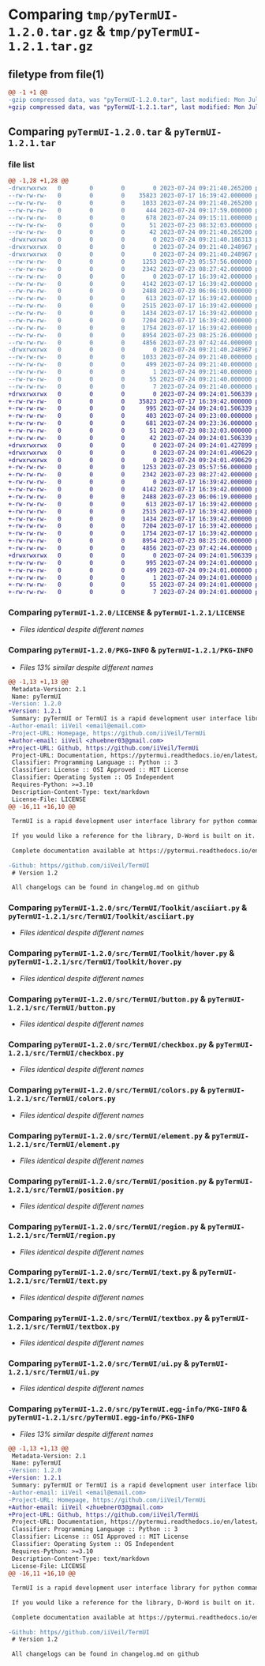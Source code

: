 # Comparing `tmp/pyTermUI-1.2.0.tar.gz` & `tmp/pyTermUI-1.2.1.tar.gz`

## filetype from file(1)

```diff
@@ -1 +1 @@
-gzip compressed data, was "pyTermUI-1.2.0.tar", last modified: Mon Jul 24 09:21:40 2023, max compression
+gzip compressed data, was "pyTermUI-1.2.1.tar", last modified: Mon Jul 24 09:24:01 2023, max compression
```

## Comparing `pyTermUI-1.2.0.tar` & `pyTermUI-1.2.1.tar`

### file list

```diff
@@ -1,28 +1,28 @@
-drwxrwxrwx   0        0        0        0 2023-07-24 09:21:40.265200 pyTermUI-1.2.0/
--rw-rw-rw-   0        0        0    35823 2023-07-17 16:39:42.000000 pyTermUI-1.2.0/LICENSE
--rw-rw-rw-   0        0        0     1033 2023-07-24 09:21:40.265200 pyTermUI-1.2.0/PKG-INFO
--rw-rw-rw-   0        0        0      444 2023-07-24 09:17:59.000000 pyTermUI-1.2.0/README.md
--rw-rw-rw-   0        0        0      678 2023-07-24 09:15:11.000000 pyTermUI-1.2.0/pyproject.toml
--rw-rw-rw-   0        0        0       51 2023-07-23 08:32:03.000000 pyTermUI-1.2.0/requirements.txt
--rw-rw-rw-   0        0        0       42 2023-07-24 09:21:40.265200 pyTermUI-1.2.0/setup.cfg
-drwxrwxrwx   0        0        0        0 2023-07-24 09:21:40.186313 pyTermUI-1.2.0/src/
-drwxrwxrwx   0        0        0        0 2023-07-24 09:21:40.248967 pyTermUI-1.2.0/src/TermUI/
-drwxrwxrwx   0        0        0        0 2023-07-24 09:21:40.248967 pyTermUI-1.2.0/src/TermUI/Toolkit/
--rw-rw-rw-   0        0        0     1253 2023-07-23 05:57:56.000000 pyTermUI-1.2.0/src/TermUI/Toolkit/asciiart.py
--rw-rw-rw-   0        0        0     2342 2023-07-23 08:27:42.000000 pyTermUI-1.2.0/src/TermUI/Toolkit/hover.py
--rw-rw-rw-   0        0        0        0 2023-07-17 16:39:42.000000 pyTermUI-1.2.0/src/TermUI/__init__.py
--rw-rw-rw-   0        0        0     4142 2023-07-17 16:39:42.000000 pyTermUI-1.2.0/src/TermUI/button.py
--rw-rw-rw-   0        0        0     2488 2023-07-23 06:06:19.000000 pyTermUI-1.2.0/src/TermUI/checkbox.py
--rw-rw-rw-   0        0        0      613 2023-07-17 16:39:42.000000 pyTermUI-1.2.0/src/TermUI/colors.py
--rw-rw-rw-   0        0        0     2515 2023-07-17 16:39:42.000000 pyTermUI-1.2.0/src/TermUI/element.py
--rw-rw-rw-   0        0        0     1434 2023-07-17 16:39:42.000000 pyTermUI-1.2.0/src/TermUI/position.py
--rw-rw-rw-   0        0        0     7204 2023-07-17 16:39:42.000000 pyTermUI-1.2.0/src/TermUI/region.py
--rw-rw-rw-   0        0        0     1754 2023-07-17 16:39:42.000000 pyTermUI-1.2.0/src/TermUI/text.py
--rw-rw-rw-   0        0        0     8954 2023-07-23 08:25:26.000000 pyTermUI-1.2.0/src/TermUI/textbox.py
--rw-rw-rw-   0        0        0     4856 2023-07-23 07:42:44.000000 pyTermUI-1.2.0/src/TermUI/ui.py
-drwxrwxrwx   0        0        0        0 2023-07-24 09:21:40.248967 pyTermUI-1.2.0/src/pyTermUI.egg-info/
--rw-rw-rw-   0        0        0     1033 2023-07-24 09:21:40.000000 pyTermUI-1.2.0/src/pyTermUI.egg-info/PKG-INFO
--rw-rw-rw-   0        0        0      499 2023-07-24 09:21:40.000000 pyTermUI-1.2.0/src/pyTermUI.egg-info/SOURCES.txt
--rw-rw-rw-   0        0        0        1 2023-07-24 09:21:40.000000 pyTermUI-1.2.0/src/pyTermUI.egg-info/dependency_links.txt
--rw-rw-rw-   0        0        0       55 2023-07-24 09:21:40.000000 pyTermUI-1.2.0/src/pyTermUI.egg-info/requires.txt
--rw-rw-rw-   0        0        0        7 2023-07-24 09:21:40.000000 pyTermUI-1.2.0/src/pyTermUI.egg-info/top_level.txt
+drwxrwxrwx   0        0        0        0 2023-07-24 09:24:01.506339 pyTermUI-1.2.1/
+-rw-rw-rw-   0        0        0    35823 2023-07-17 16:39:42.000000 pyTermUI-1.2.1/LICENSE
+-rw-rw-rw-   0        0        0      995 2023-07-24 09:24:01.506339 pyTermUI-1.2.1/PKG-INFO
+-rw-rw-rw-   0        0        0      403 2023-07-24 09:23:00.000000 pyTermUI-1.2.1/README.md
+-rw-rw-rw-   0        0        0      681 2023-07-24 09:23:36.000000 pyTermUI-1.2.1/pyproject.toml
+-rw-rw-rw-   0        0        0       51 2023-07-23 08:32:03.000000 pyTermUI-1.2.1/requirements.txt
+-rw-rw-rw-   0        0        0       42 2023-07-24 09:24:01.506339 pyTermUI-1.2.1/setup.cfg
+drwxrwxrwx   0        0        0        0 2023-07-24 09:24:01.427899 pyTermUI-1.2.1/src/
+drwxrwxrwx   0        0        0        0 2023-07-24 09:24:01.490629 pyTermUI-1.2.1/src/TermUI/
+drwxrwxrwx   0        0        0        0 2023-07-24 09:24:01.490629 pyTermUI-1.2.1/src/TermUI/Toolkit/
+-rw-rw-rw-   0        0        0     1253 2023-07-23 05:57:56.000000 pyTermUI-1.2.1/src/TermUI/Toolkit/asciiart.py
+-rw-rw-rw-   0        0        0     2342 2023-07-23 08:27:42.000000 pyTermUI-1.2.1/src/TermUI/Toolkit/hover.py
+-rw-rw-rw-   0        0        0        0 2023-07-17 16:39:42.000000 pyTermUI-1.2.1/src/TermUI/__init__.py
+-rw-rw-rw-   0        0        0     4142 2023-07-17 16:39:42.000000 pyTermUI-1.2.1/src/TermUI/button.py
+-rw-rw-rw-   0        0        0     2488 2023-07-23 06:06:19.000000 pyTermUI-1.2.1/src/TermUI/checkbox.py
+-rw-rw-rw-   0        0        0      613 2023-07-17 16:39:42.000000 pyTermUI-1.2.1/src/TermUI/colors.py
+-rw-rw-rw-   0        0        0     2515 2023-07-17 16:39:42.000000 pyTermUI-1.2.1/src/TermUI/element.py
+-rw-rw-rw-   0        0        0     1434 2023-07-17 16:39:42.000000 pyTermUI-1.2.1/src/TermUI/position.py
+-rw-rw-rw-   0        0        0     7204 2023-07-17 16:39:42.000000 pyTermUI-1.2.1/src/TermUI/region.py
+-rw-rw-rw-   0        0        0     1754 2023-07-17 16:39:42.000000 pyTermUI-1.2.1/src/TermUI/text.py
+-rw-rw-rw-   0        0        0     8954 2023-07-23 08:25:26.000000 pyTermUI-1.2.1/src/TermUI/textbox.py
+-rw-rw-rw-   0        0        0     4856 2023-07-23 07:42:44.000000 pyTermUI-1.2.1/src/TermUI/ui.py
+drwxrwxrwx   0        0        0        0 2023-07-24 09:24:01.506339 pyTermUI-1.2.1/src/pyTermUI.egg-info/
+-rw-rw-rw-   0        0        0      995 2023-07-24 09:24:01.000000 pyTermUI-1.2.1/src/pyTermUI.egg-info/PKG-INFO
+-rw-rw-rw-   0        0        0      499 2023-07-24 09:24:01.000000 pyTermUI-1.2.1/src/pyTermUI.egg-info/SOURCES.txt
+-rw-rw-rw-   0        0        0        1 2023-07-24 09:24:01.000000 pyTermUI-1.2.1/src/pyTermUI.egg-info/dependency_links.txt
+-rw-rw-rw-   0        0        0       55 2023-07-24 09:24:01.000000 pyTermUI-1.2.1/src/pyTermUI.egg-info/requires.txt
+-rw-rw-rw-   0        0        0        7 2023-07-24 09:24:01.000000 pyTermUI-1.2.1/src/pyTermUI.egg-info/top_level.txt
```

### Comparing `pyTermUI-1.2.0/LICENSE` & `pyTermUI-1.2.1/LICENSE`

 * *Files identical despite different names*

### Comparing `pyTermUI-1.2.0/PKG-INFO` & `pyTermUI-1.2.1/PKG-INFO`

 * *Files 13% similar despite different names*

```diff
@@ -1,13 +1,13 @@
 Metadata-Version: 2.1
 Name: pyTermUI
-Version: 1.2.0
+Version: 1.2.1
 Summary: pyTermUI or TermUI is a rapid development user interface library for python command-line interface applications.
-Author-email: iiVeil <email@email.com>
-Project-URL: Homepage, https://github.com/iiVeil/TermUi
+Author-email: iiVeil <zhuebner03@gmail.com>
+Project-URL: Github, https://github.com/iiVeil/TermUi
 Project-URL: Documentation, https://pytermui.readthedocs.io/en/latest/
 Classifier: Programming Language :: Python :: 3
 Classifier: License :: OSI Approved :: MIT License
 Classifier: Operating System :: OS Independent
 Requires-Python: >=3.10
 Description-Content-Type: text/markdown
 License-File: LICENSE
@@ -16,11 +16,10 @@
 
 TermUI is a rapid development user interface library for python command-line applications.
 
 If you would like a reference for the library, D-Word is built on it. You can find it here: https://github.com/iiVeil/D-Word-Password-Manager
 
 Complete documentation available at https://pytermui.readthedocs.io/en/latest/
 
-Github: https//github.com/iiVeil/TermUI
 # Version 1.2
 
 All changelogs can be found in changelog.md on github
```

### Comparing `pyTermUI-1.2.0/src/TermUI/Toolkit/asciiart.py` & `pyTermUI-1.2.1/src/TermUI/Toolkit/asciiart.py`

 * *Files identical despite different names*

### Comparing `pyTermUI-1.2.0/src/TermUI/Toolkit/hover.py` & `pyTermUI-1.2.1/src/TermUI/Toolkit/hover.py`

 * *Files identical despite different names*

### Comparing `pyTermUI-1.2.0/src/TermUI/button.py` & `pyTermUI-1.2.1/src/TermUI/button.py`

 * *Files identical despite different names*

### Comparing `pyTermUI-1.2.0/src/TermUI/checkbox.py` & `pyTermUI-1.2.1/src/TermUI/checkbox.py`

 * *Files identical despite different names*

### Comparing `pyTermUI-1.2.0/src/TermUI/colors.py` & `pyTermUI-1.2.1/src/TermUI/colors.py`

 * *Files identical despite different names*

### Comparing `pyTermUI-1.2.0/src/TermUI/element.py` & `pyTermUI-1.2.1/src/TermUI/element.py`

 * *Files identical despite different names*

### Comparing `pyTermUI-1.2.0/src/TermUI/position.py` & `pyTermUI-1.2.1/src/TermUI/position.py`

 * *Files identical despite different names*

### Comparing `pyTermUI-1.2.0/src/TermUI/region.py` & `pyTermUI-1.2.1/src/TermUI/region.py`

 * *Files identical despite different names*

### Comparing `pyTermUI-1.2.0/src/TermUI/text.py` & `pyTermUI-1.2.1/src/TermUI/text.py`

 * *Files identical despite different names*

### Comparing `pyTermUI-1.2.0/src/TermUI/textbox.py` & `pyTermUI-1.2.1/src/TermUI/textbox.py`

 * *Files identical despite different names*

### Comparing `pyTermUI-1.2.0/src/TermUI/ui.py` & `pyTermUI-1.2.1/src/TermUI/ui.py`

 * *Files identical despite different names*

### Comparing `pyTermUI-1.2.0/src/pyTermUI.egg-info/PKG-INFO` & `pyTermUI-1.2.1/src/pyTermUI.egg-info/PKG-INFO`

 * *Files 13% similar despite different names*

```diff
@@ -1,13 +1,13 @@
 Metadata-Version: 2.1
 Name: pyTermUI
-Version: 1.2.0
+Version: 1.2.1
 Summary: pyTermUI or TermUI is a rapid development user interface library for python command-line interface applications.
-Author-email: iiVeil <email@email.com>
-Project-URL: Homepage, https://github.com/iiVeil/TermUi
+Author-email: iiVeil <zhuebner03@gmail.com>
+Project-URL: Github, https://github.com/iiVeil/TermUi
 Project-URL: Documentation, https://pytermui.readthedocs.io/en/latest/
 Classifier: Programming Language :: Python :: 3
 Classifier: License :: OSI Approved :: MIT License
 Classifier: Operating System :: OS Independent
 Requires-Python: >=3.10
 Description-Content-Type: text/markdown
 License-File: LICENSE
@@ -16,11 +16,10 @@
 
 TermUI is a rapid development user interface library for python command-line applications.
 
 If you would like a reference for the library, D-Word is built on it. You can find it here: https://github.com/iiVeil/D-Word-Password-Manager
 
 Complete documentation available at https://pytermui.readthedocs.io/en/latest/
 
-Github: https//github.com/iiVeil/TermUI
 # Version 1.2
 
 All changelogs can be found in changelog.md on github
```

